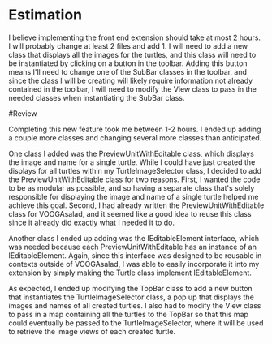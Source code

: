 # Estimation

I believe implementing the front end extension should take at most 2 hours. I will probably change at least 2 files  and add 1. I will need to add a new class that displays all the images for the turtles, and this class will need to be instantiated by clicking on a button in the toolbar. Adding this button means I'll need to change one of the SubBar classes in the toolbar, and since the class I will be creating will likely require information not already contained in the toolbar, I will need to modify the View class to pass in the needed classes when instantiating the SubBar class. 

#Review 

Completing this new feature took me between 1-2 hours. I ended up adding a couple more classes and changing several more classes than anticipated. 

One class I added was the PreviewUnitWithEditable class, which displays the image and name for a single turtle. While I could have just created the displays for all turtles within my TurtleImageSelector class, I decided to add the PreviewUnitWithEditable class for two reasons. First, I wanted the code to be as modular as possible, and so having a separate class that's solely responsible for displaying the image and name of a single turtle helped me achieve this goal. Second, I had already written the PreviewUnitWithEditable class for VOOGAsalad, and it seemed like a good idea to reuse this class since it already did exactly what I needed it to do. 

Another class I ended up adding was the IEditableElement interface, which was needed because each PreviewUnitWithEditable has an instance of an IEditableElement. Again, since this interface was designed to be reusable in contexts outside of VOOGAsalad, I was able to easily incorporate it into my extension by simply making the Turtle class implement IEditableElement. 

As expected, I ended up modifying the TopBar class to add a new button that instantiates the TurtleImageSelector class, a pop up that displays the images and names of all created turtles. I also had to modify the View class to pass in a map containing all the turtles to the TopBar so that this map could eventually be passed to the TurtleImageSelector, where it will be used to retrieve the image views of each created turtle.

  